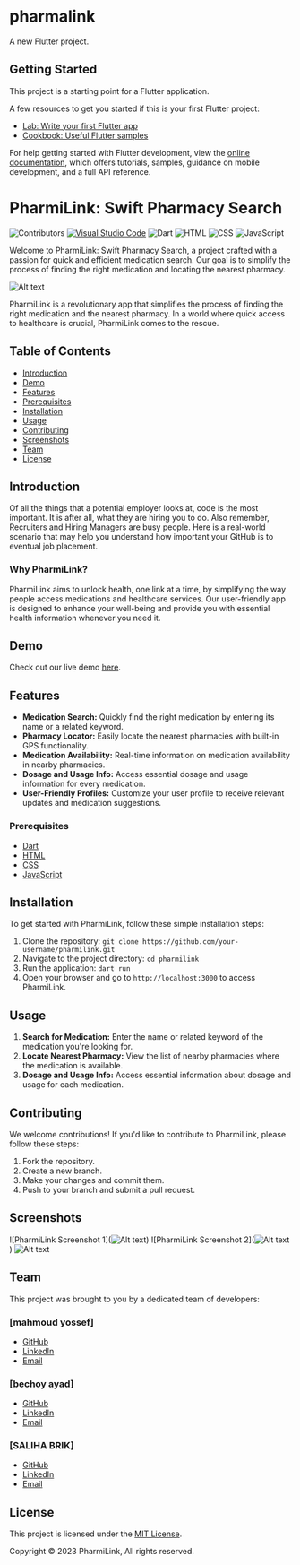 # pharmalink

A new Flutter project.

## Getting Started

This project is a starting point for a Flutter application.

A few resources to get you started if this is your first Flutter project:

- [Lab: Write your first Flutter app](https://docs.flutter.dev/get-started/codelab)
- [Cookbook: Useful Flutter samples](https://docs.flutter.dev/cookbook)

For help getting started with Flutter development, view the
[online documentation](https://docs.flutter.dev/), which offers tutorials,
samples, guidance on mobile development, and a full API reference.

# PharmiLink: Swift Pharmacy Search

![Contributors](https://img.shields.io/badge/Contributors-2)
[![Visual Studio Code](https://img.shields.io/badge/Visual%20Studio%20Code-007ACC?style=flat&logo=visual-studio-code&logoColor=white)](https://code.visualstudio.com/)
![Dart](https://img.shields.io/badge/Dart-0175C2?style=flat&logo=dart&logoColor=white)
![HTML](https://img.shields.io/badge/HTML5-E34F26?style=flat&logo=html5&logoColor=white)
![CSS](https://img.shields.io/badge/CSS3-1572B6?style=flat&logo=css3&logoColor=white)
![JavaScript](https://img.shields.io/badge/JavaScript-F7DF1E?style=flat&logo=javascript&logoColor=black)

Welcome to PharmiLink: Swift Pharmacy Search, a project crafted with a passion for quick and efficient medication search. Our goal is to simplify the process of finding the right medication and locating the nearest pharmacy.


![Alt text](img/logo.png)

PharmiLink is a revolutionary app that simplifies the process of finding the right medication and the nearest pharmacy. In a world where quick access to healthcare is crucial, PharmiLink comes to the rescue.

## Table of Contents

- [Introduction](#introduction)
- [Demo](#demo)
- [Features](#features)
- [Prerequisites](#prerequisites)
- [Installation](#installation)
- [Usage](#usage)
- [Contributing](#contributing)
- [Screenshots](#screenshots)
- [Team](#team)
- [License](#license)

## Introduction

Of all the things that a potential employer looks at, code is the most important. It is after all, what they are hiring you to do. Also remember, Recruiters and Hiring Managers are busy people. Here is a real-world scenario that may help you understand how important your GitHub is to eventual job placement.

### Why PharmiLink?

PharmiLink aims to unlock health, one link at a time, by simplifying the way people access medications and healthcare services. Our user-friendly app is designed to enhance your well-being and provide you with essential health information whenever you need it.

## Demo

Check out our live demo [here](https://www.loom.com/share/7bef02396ce04789b7c4835dc0e9c354?sid=6a1ce179-720e-4bc6-b7e5-e159caef75d9).

## Features

- **Medication Search:** Quickly find the right medication by entering its name or a related keyword.
- **Pharmacy Locator:** Easily locate the nearest pharmacies with built-in GPS functionality.
- **Medication Availability:** Real-time information on medication availability in nearby pharmacies.
- **Dosage and Usage Info:** Access essential dosage and usage information for every medication.
- **User-Friendly Profiles:** Customize your user profile to receive relevant updates and medication suggestions.

### Prerequisites

- [Dart](https://dart.dev/)
- [HTML](https://developer.mozilla.org/en-US/docs/Web/HTML)
- [CSS](https://developer.mozilla.org/en-US/docs/Web/CSS)
- [JavaScript](https://developer.mozilla.org/en-US/docs/Web/JavaScript)


## Installation

To get started with PharmiLink, follow these simple installation steps:

1. Clone the repository: `git clone https://github.com/your-username/pharmilink.git`
2. Navigate to the project directory: `cd pharmilink`
3. Run the application: `dart run`
4. Open your browser and go to `http://localhost:3000` to access PharmiLink.
   
## Usage

1. **Search for Medication:** Enter the name or related keyword of the medication you're looking for.
2. **Locate Nearest Pharmacy:** View the list of nearby pharmacies where the medication is available.
3. **Dosage and Usage Info:** Access essential information about dosage and usage for each medication.

## Contributing

We welcome contributions! If you'd like to contribute to PharmiLink, please follow these steps:

1. Fork the repository.
2. Create a new branch.
3. Make your changes and commit them.
4. Push to your branch and submit a pull request.


## Screenshots

![PharmiLink Screenshot 1](![Alt text](img/pharmalink1.jpg))
![PharmiLink Screenshot 2](![Alt text](img/pharmalink.jpg))
![Alt text](img/pharmalink2.jpg)
## Team

This project was brought to you by a dedicated team of developers:

### [mahmoud yossef]
- [GitHub](link-to-your-github)
- [LinkedIn](link-to-your-linkedin)
- [Email](your-email@example.com)

### [bechoy ayad]
- [GitHub](link-to-your-github)
- [LinkedIn](link-to-your-linkedin)
- [Email](your-email@example.com)

### [SALIHA BRIK]
- [GitHub](shttps://github.com/salihabrik)
- [LinkedIn](http://linkedin.com/in/salihabrik)
- [Email](briksaliha@example.com)

## License

This project is licensed under the [MIT License](link-to-your-license-file).

Copyright © 2023 PharmiLink, All rights reserved.
